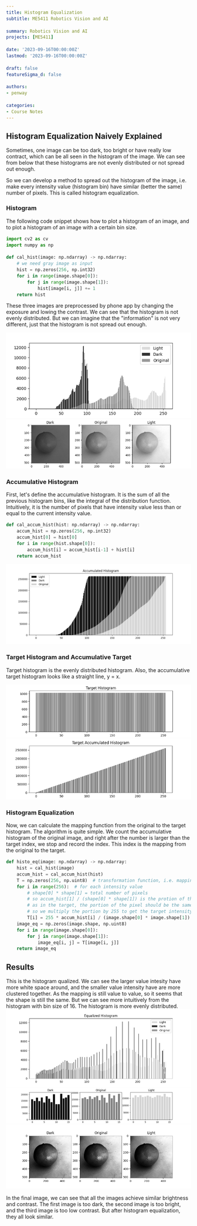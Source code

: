 ```yaml
---
title: Histogram Equalization
subtitle: ME5411 Robotics Vision and AI

summary: Robotics Vision and AI
projects: [ME5411]

date: '2023-09-16T00:00:00Z'
lastmod: '2023-09-16T00:00:00Z'

draft: false
featureSigma_d: false

authors:
- penway

categories:
- Course Notes
---
```


## Histogram Equalization Naively Explained

Sometimes, one image can be too dark, too bright or have really low contract, which can be all seen in the histogram of the image. We can see from below that these histograms are not evenly distributed or not spread out enough.

So we can develop a method to spread out the histogram of the image, i.e. make every intensity value (histogram bin) have similar (better the same) number of pixels. This is called histogram equalization.

### Histogram

The following code snippet shows how to plot a histogram of an image, and to plot a histogram of an image with a certain bin size.

```python
import cv2 as cv
import numpy as np

def cal_hist(image: np.ndarray) -> np.ndarray:
    # we need gray image as input
    hist = np.zeros(256, np.int32)
    for i in range(image.shape[0]):
        for j in range(image.shape[1]):
            hist[image[i, j]] += 1
    return hist
```

These three images are preprocessed by phone app by changing the exposure and lowing the contrast. We can see that the histogram is not evenly distributed. But we can imagine that the "information" is not very different, just that the histogram is not spread out enough.

![Histogram of the three images](./Figure_1_hist.png)
![image](./Figure_2_three_oranges.png)

### Accumulative Histogram
First, let's define the accumulative histogram. It is the sum of all the previous histogram bins, like the integral of the distribution function. Intuitively, it is the number of pixels that have intensity value less than or equal to the current intensity value.

```python
def cal_accum_hist(hist: np.ndarray) -> np.ndarray:
    accum_hist = np.zeros(256, np.int32)
    accum_hist[0] = hist[0]
    for i in range(hist.shape[0]):
        accum_hist[i] = accum_hist[i-1] + hist[i]
    return accum_hist
```

![image](./Figure_3_accum_hist.png)

### Target Histogram and Accumulative Target
Target histogram is the evenly distributed histogram. Also, the accumulative target histogram looks like a straight line, y = x.

![image](./Figure_4_target_hist.png)
![image](./Figure_5_target_accum_hist.png)

### Histogram Equalization
Now, we can calculate the mapping function from the original to the target histogram. The algorithm is quite simple. We count the accumulative histogram of the original image, and right after the number is larger than the target index, we stop and record the index. This index is the mapping from the original to the target.

```python
def histo_eq(image: np.ndarray) -> np.ndarray:
    hist = cal_hist(image)
    accum_hist = cal_accum_hist(hist)
    T = np.zeros(256, np.uint8)  # transformation function, i.e. mapping from old intensity to new intensity
    for i in range(256):  # for each intensity value
        # shape[0] * shape[1] = total number of pixels
        # so accum_hist[1] / (shape[0] * shape[1]) is the protion of the intensity out of all pixels
        # as in the target, the portion of the pixel should be the same as the portion of the intensity
        # so we multiply the portion by 255 to get the target intensity value
        T[i] = 255 * accum_hist[i] / (image.shape[0] * image.shape[1])
    image_eq = np.zeros(image.shape, np.uint8)
    for i in range(image.shape[0]):
        for j in range(image.shape[1]):
            image_eq[i, j] = T[image[i, j]]
    return image_eq
```

## Results
This is the histogram qualized. We can see the larger value intesity have more white space around, and the smaller value intensity have are more clustered together. As the mapping is still value to value, so it seems that the shape is still the same. But we can see more intuitively from the histogram with bin size of 16. The histogram is more evenly distributed.
![image](./Figure_6_hist_eq.png)
![image](./Figure_7_hist_eq_bin.png)
![image](./Figure_8_image_eq.png)

In the final image, we can see that all the images achieve similar brightness and contrast. The first image is too dark, the second image is too bright, and the third image is too low contrast. But after histogram equalization, they all look similar.
